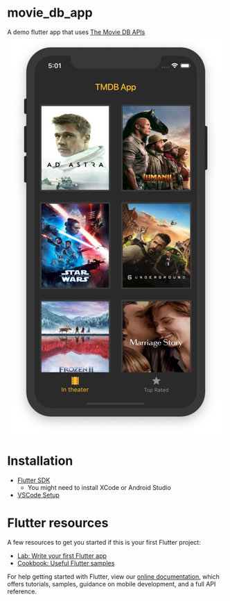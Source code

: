 # movie_db_app

A demo flutter app that uses [The Movie DB APIs](https://developers.themoviedb.org/3)
![Image description](/screenshots/tmdb_app.jpg)

# Installation
- [Flutter SDK](https://flutter.dev/docs/get-started/install)
    - You might need to install XCode or Android Studio
- [VSCode Setup](https://flutter.dev/docs/get-started/editor?tab=vscode)

# Flutter resources

A few resources to get you started if this is your first Flutter project:

- [Lab: Write your first Flutter app](https://flutter.dev/docs/get-started/codelab)
- [Cookbook: Useful Flutter samples](https://flutter.dev/docs/cookbook)

For help getting started with Flutter, view our
[online documentation](https://flutter.dev/docs), which offers tutorials,
samples, guidance on mobile development, and a full API reference.